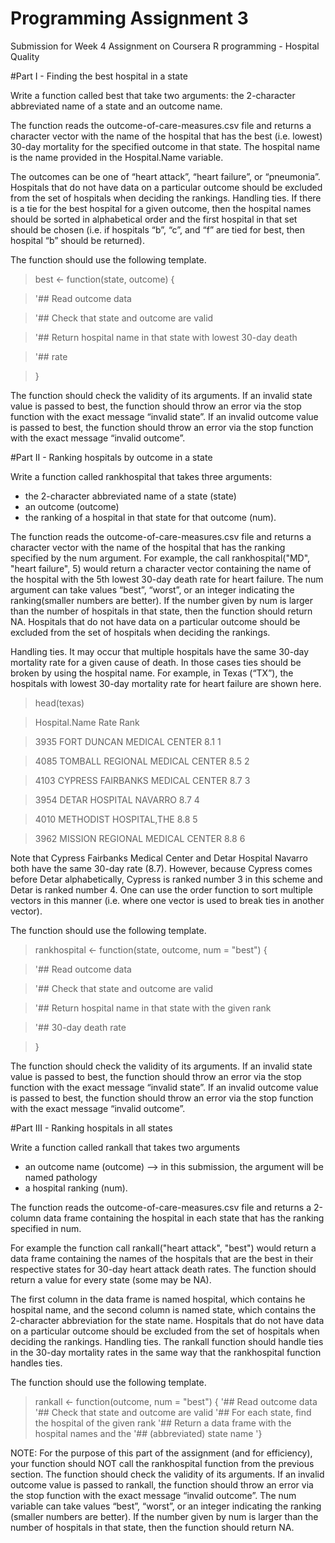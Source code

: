 # Programming Assignment 3
Submission for Week 4 Assignment on Coursera R programming - Hospital Quality

#Part I - Finding the best hospital in a state

Write a function called best that take two arguments: the 2-character abbreviated name of a state and an
outcome name. 

The function reads the outcome-of-care-measures.csv file and returns a character vector
with the name of the hospital that has the best (i.e. lowest) 30-day mortality for the specified outcome
in that state. The hospital name is the name provided in the Hospital.Name variable. 

The outcomes can be one of “heart attack”, “heart failure”, or “pneumonia”. Hospitals that do not have data on a particular outcome should be excluded from the set of hospitals when deciding the rankings.
Handling ties. If there is a tie for the best hospital for a given outcome, then the hospital names should
be sorted in alphabetical order and the first hospital in that set should be chosen (i.e. if hospitals “b”, “c”,
and “f” are tied for best, then hospital “b” should be returned).

The function should use the following template.

>best <- function(state, outcome) {

>'## Read outcome data

>'## Check that state and outcome are valid

>'## Return hospital name in that state with lowest 30-day death

>'## rate

>}

The function should check the validity of its arguments. If an invalid state value is passed to best, the
function should throw an error via the stop function with the exact message “invalid state”. If an invalid
outcome value is passed to best, the function should throw an error via the stop function with the exact
message “invalid outcome”.

#Part II - Ranking hospitals by outcome in a state

Write a function called rankhospital that takes three arguments: 
* the 2-character abbreviated name of a state (state)
* an outcome (outcome)
* the ranking of a hospital in that state for that outcome (num).

The function reads the outcome-of-care-measures.csv file and returns a character vector with the name
of the hospital that has the ranking specified by the num argument. For example, the call
rankhospital("MD", "heart failure", 5) would return a character vector containing the name of the hospital with the 5th lowest 30-day death rate for heart failure. The num argument can take values “best”, “worst”, or an integer indicating the ranking(smaller numbers are better). If the number given by num is larger than the number of hospitals in that state, then the function should return NA. Hospitals that do not have data on a particular outcome should
be excluded from the set of hospitals when deciding the rankings.

Handling ties. It may occur that multiple hospitals have the same 30-day mortality rate for a given cause
of death. In those cases ties should be broken by using the hospital name. For example, in Texas (“TX”),
the hospitals with lowest 30-day mortality rate for heart failure are shown here.

> head(texas)

> Hospital.Name Rate Rank

>3935 FORT DUNCAN MEDICAL CENTER 8.1 1

>4085 TOMBALL REGIONAL MEDICAL CENTER 8.5 2

>4103 CYPRESS FAIRBANKS MEDICAL CENTER 8.7 3

>3954 DETAR HOSPITAL NAVARRO 8.7 4

>4010 METHODIST HOSPITAL,THE 8.8 5

>3962 MISSION REGIONAL MEDICAL CENTER 8.8 6


Note that Cypress Fairbanks Medical Center and Detar Hospital Navarro both have the same 30-day rate
(8.7). However, because Cypress comes before Detar alphabetically, Cypress is ranked number 3 in this
scheme and Detar is ranked number 4. One can use the order function to sort multiple vectors in this
manner (i.e. where one vector is used to break ties in another vector).

The function should use the following template.

>rankhospital <- function(state, outcome, num = "best") {

>'## Read outcome data

>'## Check that state and outcome are valid

>'## Return hospital name in that state with the given rank

>'## 30-day death rate

>}

The function should check the validity of its arguments. If an invalid state value is passed to best, the
function should throw an error via the stop function with the exact message “invalid state”. If an invalid
outcome value is passed to best, the function should throw an error via the stop function with the exact
message “invalid outcome”.

#Part III - Ranking hospitals in all states

Write a function called rankall that takes two arguments
* an outcome name (outcome) --> in this submission, the argument will be named pathology
* a hospital ranking (num). 

The function reads the outcome-of-care-measures.csv file and returns a 2-column data frame
containing the hospital in each state that has the ranking specified in num. 

For example the function call rankall("heart attack", "best") would return a data frame containing the names of the hospitals that are the best in their respective states for 30-day heart attack death rates. The function should return a value for every state (some may be NA). 

The first column in the data frame is named hospital, which contains he hospital name, and the second column is named state, which contains the 2-character abbreviation for the state name. Hospitals that do not have data on a particular outcome should be excluded from the set of hospitals when deciding the rankings.
Handling ties. The rankall function should handle ties in the 30-day mortality rates in the same way
that the rankhospital function handles ties.

The function should use the following template.
>rankall <- function(outcome, num = "best") {
>'## Read outcome data
>'## Check that state and outcome are valid
>'## For each state, find the hospital of the given rank
>'## Return a data frame with the hospital names and the
>'## (abbreviated) state name
>'}

NOTE: For the purpose of this part of the assignment (and for efficiency), your function should NOT call
the rankhospital function from the previous section.
The function should check the validity of its arguments. If an invalid outcome value is passed to rankall,
the function should throw an error via the stop function with the exact message “invalid outcome”. The num
variable can take values “best”, “worst”, or an integer indicating the ranking (smaller numbers are better).
If the number given by num is larger than the number of hospitals in that state, then the function should
return NA.
